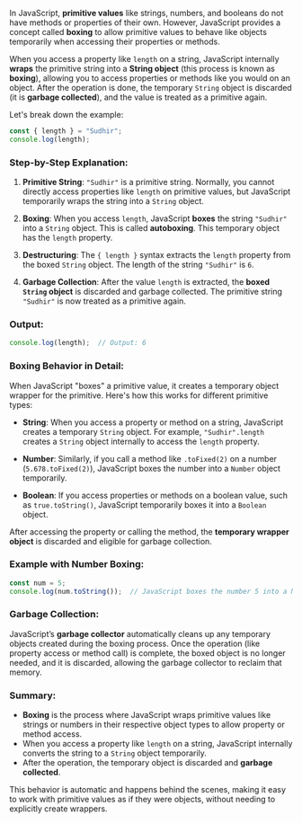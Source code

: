 In JavaScript, **primitive values** like strings, numbers, and booleans do not have methods or properties of their own. However, JavaScript provides a concept called **boxing** to allow primitive values to behave like objects temporarily when accessing their properties or methods.

When you access a property like `length` on a string, JavaScript internally **wraps** the primitive string into a **String object** (this process is known as **boxing**), allowing you to access properties or methods like you would on an object. After the operation is done, the temporary `String` object is discarded (it is **garbage collected**), and the value is treated as a primitive again.

Let's break down the example:

```js
const { length } = "Sudhir";
console.log(length);
```

### Step-by-Step Explanation:

1. **Primitive String**: `"Sudhir"` is a primitive string. Normally, you cannot directly access properties like `length` on primitive values, but JavaScript temporarily wraps the string into a `String` object.

2. **Boxing**: When you access `length`, JavaScript **boxes** the string `"Sudhir"` into a `String` object. This is called **autoboxing**. This temporary object has the `length` property.

3. **Destructuring**: The `{ length }` syntax extracts the `length` property from the boxed `String` object. The length of the string `"Sudhir"` is `6`.

4. **Garbage Collection**: After the value `length` is extracted, the **boxed `String` object** is discarded and garbage collected. The primitive string `"Sudhir"` is now treated as a primitive again.

### Output:

```js
console.log(length);  // Output: 6
```

### Boxing Behavior in Detail:

When JavaScript "boxes" a primitive value, it creates a temporary object wrapper for the primitive. Here's how this works for different primitive types:

- **String**: When you access a property or method on a string, JavaScript creates a temporary `String` object. For example, `"Sudhir".length` creates a `String` object internally to access the `length` property.
  
- **Number**: Similarly, if you call a method like `.toFixed(2)` on a number (`5.678.toFixed(2)`), JavaScript boxes the number into a `Number` object temporarily.

- **Boolean**: If you access properties or methods on a boolean value, such as `true.toString()`, JavaScript temporarily boxes it into a `Boolean` object.

After accessing the property or calling the method, the **temporary wrapper object** is discarded and eligible for garbage collection.

### Example with Number Boxing:

```js
const num = 5;
console.log(num.toString());  // JavaScript boxes the number 5 into a Number object temporarily to call toString()
```

### Garbage Collection:

JavaScript’s **garbage collector** automatically cleans up any temporary objects created during the boxing process. Once the operation (like property access or method call) is complete, the boxed object is no longer needed, and it is discarded, allowing the garbage collector to reclaim that memory.

### Summary:

- **Boxing** is the process where JavaScript wraps primitive values like strings or numbers in their respective object types to allow property or method access.
- When you access a property like `length` on a string, JavaScript internally converts the string to a `String` object temporarily.
- After the operation, the temporary object is discarded and **garbage collected**.
  
This behavior is automatic and happens behind the scenes, making it easy to work with primitive values as if they were objects, without needing to explicitly create wrappers.